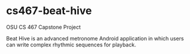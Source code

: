 # cs467-beat-hive
OSU CS 467 Capstone Project

Beat Hive is an advanced metronome Android application in which users can write complex rhythmic sequences for playback.
